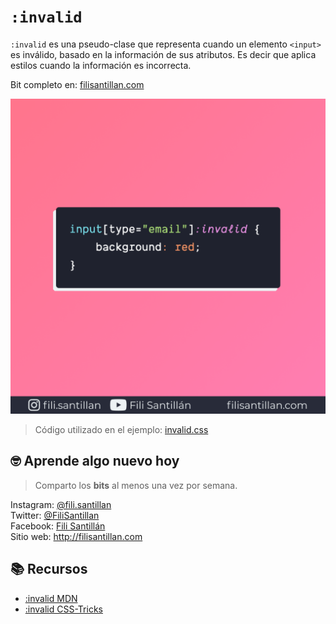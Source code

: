 # `:invalid`

`:invalid` es una pseudo-clase que representa cuando un elemento `<input>` es inválido, basado en la información de sus atributos. Es decir que aplica estilos cuando la información es incorrecta.

Bit completo en: [filisantillan.com](https://filisantillan.com/bits/invalid/)

![is CSS](./invalid.png)

> Código utilizado en el ejemplo: [invalid.css](./invalid.css)

## 🤓 Aprende algo nuevo hoy

> Comparto los **bits** al menos una vez por semana.

Instagram: [@fili.santillan](https://www.instagram.com/fili.santillan/)  
Twitter: [@FiliSantillan](https://twitter.com/FiliSantillan)  
Facebook: [Fili Santillán](https://www.facebook.com/FiliSantillan96/)  
Sitio web: http://filisantillan.com

## 📚 Recursos

- [:invalid MDN](https://developer.mozilla.org/en-US/docs/Web/CSS/:invalid)
- [:invalid CSS-Tricks](https://css-tricks.com/almanac/selectors/i/invalid/)
